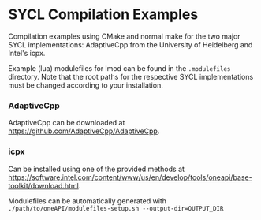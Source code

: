 # SYCL Compilation Examples

Compilation examples using CMake and normal make for the two major SYCL implementations: AdaptiveCpp from the University of Heidelberg and Intel's icpx.

Example (lua) modulefiles for lmod can be found in the `.modulefiles` directory. Note that the root paths for the respective SYCL implementations must be changed according to your installation.


### AdaptiveCpp

AdaptiveCpp can be downloaded at https://github.com/AdaptiveCpp/AdaptiveCpp.


### icpx

Can be installed using one of the provided methods at https://software.intel.com/content/www/us/en/develop/tools/oneapi/base-toolkit/download.html.

Modulefiles can be automatically generated with `./path/to/oneAPI/modulefiles-setup.sh --output-dir=OUTPUT_DIR`
